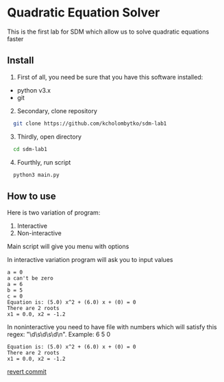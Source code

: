# Quadratic Equation Solver

This is the first lab for SDM which allow us to solve quadratic equations faster

## Install

1. First of all, you need be sure that you have this software installed:
  - python v3.x
  - git

2. Secondary, clone repository
```bash
  git clone https://github.com/kcholombytko/sdm-lab1
```
3. Thirdly, open directory
```bash
  cd sdm-lab1
```
4. Fourthly, run script
```bash
  python3 main.py
```

## How to use

Here is two variation of program:
1. Interactive
2. Non-interactive

Main script will give you menu with options

In interactive variation program will ask you to input values

```
a = 0
a can't be zero
a = 6
b = 5
c = 0
Equation is: (5.0) x^2 + (6.0) x + (0) = 0
There are 2 roots
x1 = 0.0, x2 = -1.2
```

In noninteractive you need to have file with numbers which will satisfy this regex: "\d\s\d\s\d\n". Example: 6 5 0

```
Equation is: (5.0) x^2 + (6.0) x + (0) = 0
There are 2 roots
x1 = 0.0, x2 = -1.2
```

[revert commit](https://github.com/SokolyukMisha/SDM_FirstLab/commit/a1b521d89f4ce82ff09f667edf386e8cac11fe94)
